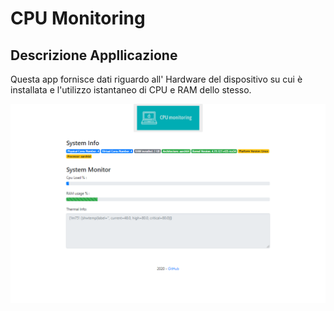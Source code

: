 
# CPU Monitoring

## Descrizione Appllicazione 

Questa app fornisce dati riguardo all' Hardware del dispositivo su cui è installata e l'utilizzo istantaneo di CPU e RAM dello stesso.

<div class="text-center">
<img src="assets/description1.png" class="rounded mx-auto d-block">
</div>
